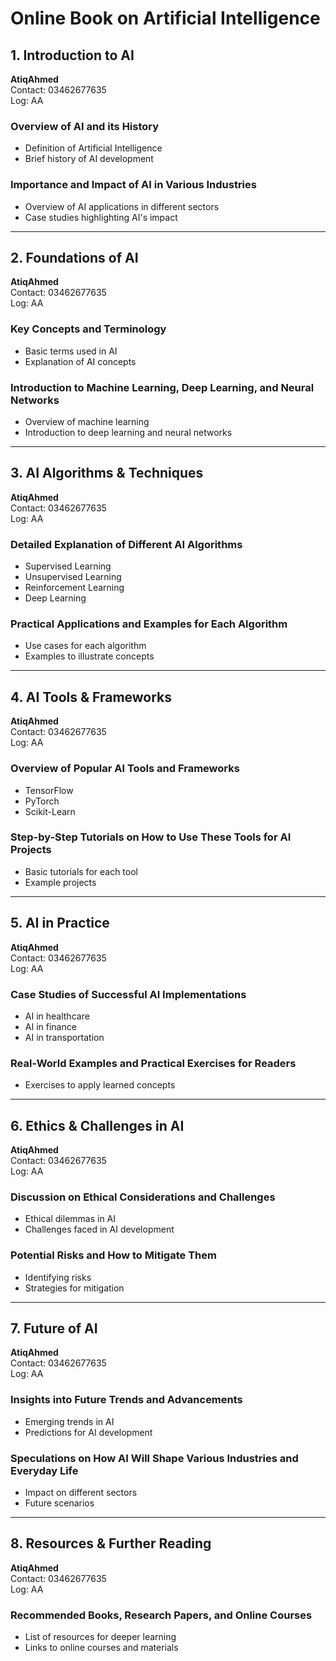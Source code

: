 # Online Book on Artificial Intelligence

## 1. Introduction to AI

**AtiqAhmed**  
Contact: 03462677635  
Log: AA

### Overview of AI and its History
- Definition of Artificial Intelligence
- Brief history of AI development

### Importance and Impact of AI in Various Industries
- Overview of AI applications in different sectors
- Case studies highlighting AI's impact

---

## 2. Foundations of AI

**AtiqAhmed**  
Contact: 03462677635  
Log: AA

### Key Concepts and Terminology
- Basic terms used in AI
- Explanation of AI concepts

### Introduction to Machine Learning, Deep Learning, and Neural Networks
- Overview of machine learning
- Introduction to deep learning and neural networks

---

## 3. AI Algorithms & Techniques

**AtiqAhmed**  
Contact: 03462677635  
Log: AA

### Detailed Explanation of Different AI Algorithms
- Supervised Learning
- Unsupervised Learning
- Reinforcement Learning
- Deep Learning

### Practical Applications and Examples for Each Algorithm
- Use cases for each algorithm
- Examples to illustrate concepts

---

## 4. AI Tools & Frameworks

**AtiqAhmed**  
Contact: 03462677635  
Log: AA

### Overview of Popular AI Tools and Frameworks
- TensorFlow
- PyTorch
- Scikit-Learn

### Step-by-Step Tutorials on How to Use These Tools for AI Projects
- Basic tutorials for each tool
- Example projects

---

## 5. AI in Practice

**AtiqAhmed**  
Contact: 03462677635  
Log: AA

### Case Studies of Successful AI Implementations
- AI in healthcare
- AI in finance
- AI in transportation

### Real-World Examples and Practical Exercises for Readers
- Exercises to apply learned concepts

---

## 6. Ethics & Challenges in AI

**AtiqAhmed**  
Contact: 03462677635  
Log: AA

### Discussion on Ethical Considerations and Challenges
- Ethical dilemmas in AI
- Challenges faced in AI development

### Potential Risks and How to Mitigate Them
- Identifying risks
- Strategies for mitigation

---

## 7. Future of AI

**AtiqAhmed**  
Contact: 03462677635  
Log: AA

### Insights into Future Trends and Advancements
- Emerging trends in AI
- Predictions for AI development

### Speculations on How AI Will Shape Various Industries and Everyday Life
- Impact on different sectors
- Future scenarios

---

## 8. Resources & Further Reading

**AtiqAhmed**  
Contact: 03462677635  
Log: AA

### Recommended Books, Research Papers, and Online Courses
- List of resources for deeper learning
- Links to online courses and materials
